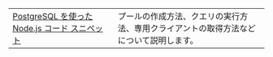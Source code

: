 | | |
|--|--|
| [PostgreSQL を使った Node.js コード スニペット](https://www.npmjs.com/package/pg) | プールの作成方法、クエリの実行方法、専用クライアントの取得方法などについて説明します。
